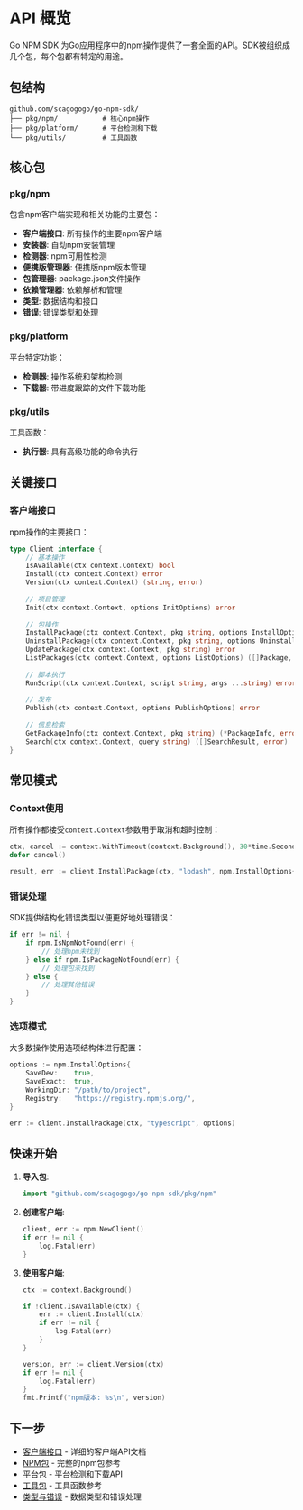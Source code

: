 # API 概览

Go NPM SDK 为Go应用程序中的npm操作提供了一套全面的API。SDK被组织成几个包，每个包都有特定的用途。

## 包结构

```
github.com/scagogogo/go-npm-sdk/
├── pkg/npm/           # 核心npm操作
├── pkg/platform/      # 平台检测和下载
└── pkg/utils/         # 工具函数
```

## 核心包

### pkg/npm

包含npm客户端实现和相关功能的主要包：

- **客户端接口**: 所有操作的主要npm客户端
- **安装器**: 自动npm安装管理
- **检测器**: npm可用性检测
- **便携版管理器**: 便携版npm版本管理
- **包管理器**: package.json文件操作
- **依赖管理器**: 依赖解析和管理
- **类型**: 数据结构和接口
- **错误**: 错误类型和处理

### pkg/platform

平台特定功能：

- **检测器**: 操作系统和架构检测
- **下载器**: 带进度跟踪的文件下载功能

### pkg/utils

工具函数：

- **执行器**: 具有高级功能的命令执行

## 关键接口

### 客户端接口

npm操作的主要接口：

```go
type Client interface {
    // 基本操作
    IsAvailable(ctx context.Context) bool
    Install(ctx context.Context) error
    Version(ctx context.Context) (string, error)
    
    // 项目管理
    Init(ctx context.Context, options InitOptions) error
    
    // 包操作
    InstallPackage(ctx context.Context, pkg string, options InstallOptions) error
    UninstallPackage(ctx context.Context, pkg string, options UninstallOptions) error
    UpdatePackage(ctx context.Context, pkg string) error
    ListPackages(ctx context.Context, options ListOptions) ([]Package, error)
    
    // 脚本执行
    RunScript(ctx context.Context, script string, args ...string) error
    
    // 发布
    Publish(ctx context.Context, options PublishOptions) error
    
    // 信息检索
    GetPackageInfo(ctx context.Context, pkg string) (*PackageInfo, error)
    Search(ctx context.Context, query string) ([]SearchResult, error)
}
```

## 常见模式

### Context使用

所有操作都接受`context.Context`参数用于取消和超时控制：

```go
ctx, cancel := context.WithTimeout(context.Background(), 30*time.Second)
defer cancel()

result, err := client.InstallPackage(ctx, "lodash", npm.InstallOptions{})
```

### 错误处理

SDK提供结构化错误类型以便更好地处理错误：

```go
if err != nil {
    if npm.IsNpmNotFound(err) {
        // 处理npm未找到
    } else if npm.IsPackageNotFound(err) {
        // 处理包未找到
    } else {
        // 处理其他错误
    }
}
```

### 选项模式

大多数操作使用选项结构体进行配置：

```go
options := npm.InstallOptions{
    SaveDev:    true,
    SaveExact:  true,
    WorkingDir: "/path/to/project",
    Registry:   "https://registry.npmjs.org/",
}

err := client.InstallPackage(ctx, "typescript", options)
```

## 快速开始

1. **导入包**:
   ```go
   import "github.com/scagogogo/go-npm-sdk/pkg/npm"
   ```

2. **创建客户端**:
   ```go
   client, err := npm.NewClient()
   if err != nil {
       log.Fatal(err)
   }
   ```

3. **使用客户端**:
   ```go
   ctx := context.Background()
   
   if !client.IsAvailable(ctx) {
       err := client.Install(ctx)
       if err != nil {
           log.Fatal(err)
       }
   }
   
   version, err := client.Version(ctx)
   if err != nil {
       log.Fatal(err)
   }
   fmt.Printf("npm版本: %s\n", version)
   ```

## 下一步

- [客户端接口](./client.md) - 详细的客户端API文档
- [NPM包](./npm.md) - 完整的npm包参考
- [平台包](./platform.md) - 平台检测和下载API
- [工具包](./utils.md) - 工具函数参考
- [类型与错误](./types-errors.md) - 数据类型和错误处理
